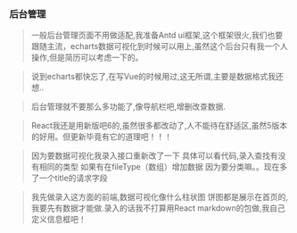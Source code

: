 ### 后台管理

> 一般后台管理页面不用做适配,我准备Antd ui框架,这个框架很火,我们也要跟随主流，echarts数据可视化到时候可以用上,虽然这个后台只有我一个人操作,但是简历可以考虑一下的。

> 说到echarts都快忘了,在写Vue的时候用过,这无所谓,主要是数据格式我还想..

> 后台管理就不要那么多功能了,像导航栏吧,增删改查数据.

> React我还是用新版吧6的,虽然很多都改动了,人不能待在舒适区,虽然5版本的好用。但更新毕竟有它的道理吧！！！

> 因为要数据可视化我录入接口重新改了一下 具体可以看代码,录入查找有没有相同的类型 如果有在fileType（数组）增加数据 因为要分类嘛。。现在多了一个title的请求字段

> 我先做录入这方面的前端,数据可视化像什么柱状图 饼图都是展示在首页的,我要先有数据才能做.录入的话我不打算用React markdown的包做,我自己定义信息框吧！
